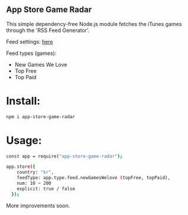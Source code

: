 ## App Store Game Radar

This simple dependency-free Node.js module fetches the iTunes games through the 'RSS Feed Generator'. 

Feed settings: [here][feedSettings]

Feed types (games):
- New Games We Love
- Top Free
- Top Paid

# Install:
```sh
npm i app-store-game-radar
```

# Usage:
```sh
const app = require("app-store-game-radar");

app.store({
    country: "kr",
    feedType: app.type.feed.newGamesWelove (topFree, topPaid),
    num: 10 ~ 200
    explicit: true / false
  });
```

More improvements soon.

[feedSettings]: <http://rss.itunes.apple.com/en-us>